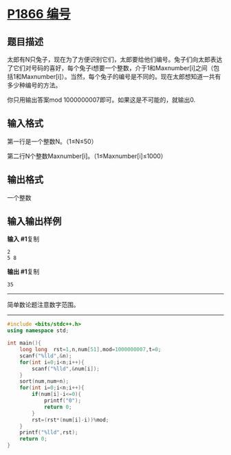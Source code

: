 # [P1866 编号](https://www.luogu.com.cn/problem/P1866)

## 题目描述

太郎有N只兔子，现在为了方便识别它们，太郎要给他们编号。兔子们向太郎表达了它们对号码的喜好，每个兔子i想要一个整数，介于1和Maxnumber[i]之间（包括1和Maxnumber[i]）。当然，每个兔子的编号是不同的。现在太郎想知道一共有多少种编号的方法。

你只用输出答案mod 1000000007即可。如果这是不可能的，就输出0.

## 输入格式

第一行是一个整数N。（1≤N≤50）

第二行N个整数Maxnumber[i]。（1≤Maxnumber[i]≤1000）

## 输出格式

一个整数

## 输入输出样例

**输入 #1**复制

```
2
5 8
```

**输出 #1**复制

```
35
```



***

简单数论题注意数字范围。

***



```c++
#include <bits/stdc++.h>
using namespace std;

int main(){
    long long  rst=1,n,num[51],mod=1000000007,t=0;
    scanf("%lld",&n);
    for(int i=0;i<n;i++){
    	scanf("%lld",&num[i]);
	}
	sort(num,num+n);
	for(int i=0;i<n;i++){
		if(num[i]-i<=0){
			printf("0");
			return 0;
		}
		rst=(rst*(num[i]-i))%mod;
	}
	printf("%lld",rst);
    return 0;
}
```

